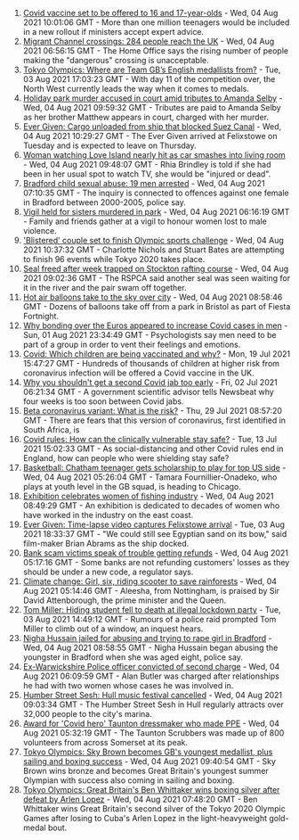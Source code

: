 1. [Covid vaccine set to be offered to 16 and 17-year-olds](https://www.bbc.co.uk/news/uk-58080232) - Wed, 04 Aug 2021 10:01:06 GMT - More than one million teenagers would be included in a new rollout if ministers accept expert advice.
2. [Migrant Channel crossings: 284 people reach the UK](https://www.bbc.co.uk/news/uk-england-kent-58083490) - Wed, 04 Aug 2021 06:56:15 GMT - The Home Office says the rising number of people making the "dangerous" crossing is unacceptable.
3. [Tokyo Olympics: Where are Team GB’s English medallists from?](https://www.bbc.co.uk/news/uk-england-58073305) - Tue, 03 Aug 2021 17:03:23 GMT - With day 11 of the competition over, the North West currently leads the way when it comes to medals.
4. [Holiday park murder accused in court amid tributes to Amanda Selby](https://www.bbc.co.uk/news/uk-wales-58083395) - Wed, 04 Aug 2021 09:59:32 GMT - Tributes are paid to Amanda Selby as her brother Matthew appears in court, charged with her murder.
5. [Ever Given: Cargo unloaded from ship that blocked Suez Canal](https://www.bbc.co.uk/news/uk-england-suffolk-58085950) - Wed, 04 Aug 2021 10:29:27 GMT - The Ever Given arrived at Felixstowe on Tuesday and is expected to leave on Thursday.
6. [Woman watching Love Island nearly hit as car smashes into living room](https://www.bbc.co.uk/news/uk-england-nottinghamshire-58086150) - Wed, 04 Aug 2021 09:48:07 GMT - Rhia Brindley is told if she had been in her usual spot to watch TV, she would be "injured or dead".
7. [Bradford child sexual abuse: 19 men arrested](https://www.bbc.co.uk/news/uk-england-leeds-58084134) - Wed, 04 Aug 2021 07:10:35 GMT - The inquiry is connected to offences against one female in Bradford between 2000-2005, police say.
8. [Vigil held for sisters murdered in park](https://www.bbc.co.uk/news/uk-england-london-58080643) - Wed, 04 Aug 2021 06:16:19 GMT - Family and friends gather at a vigil to honour women lost to male violence.
9. ['Blistered' couple set to finish Olympic sports challenge](https://www.bbc.co.uk/news/uk-england-bristol-58085668) - Wed, 04 Aug 2021 10:37:32 GMT - Charlotte Nichols and Stuart Bates are attempting to finish 96 events while Tokyo 2020 takes place.
10. [Seal freed after week trapped on Stockton rafting course](https://www.bbc.co.uk/news/uk-england-tees-58086090) - Wed, 04 Aug 2021 09:02:36 GMT - The RSPCA said another seal was seen waiting for it in the river and the pair swam off together.
11. [Hot air balloons take to the sky over city](https://www.bbc.co.uk/news/uk-england-bristol-58083380) - Wed, 04 Aug 2021 08:58:46 GMT - Dozens of balloons take off from a park in Bristol as part of Fiesta Fortnight.
12. [Why bonding over the Euros appeared to increase Covid cases in men](https://www.bbc.co.uk/news/health-58015593) - Sun, 01 Aug 2021 23:34:49 GMT - Psychologists say men need to be part of a group in order to vent their feelings and emotions.
13. [Covid: Which children are being vaccinated and why?](https://www.bbc.co.uk/news/health-57888429) - Mon, 19 Jul 2021 15:47:27 GMT - Hundreds of thousands of children at higher risk from coronavirus infection will be offered a Covid vaccine in the UK.
14. [Why you shouldn't get a second Covid jab too early](https://www.bbc.co.uk/news/newsbeat-57682233) - Fri, 02 Jul 2021 06:21:34 GMT - A government scientific advisor tells Newsbeat why four weeks is too soon between Covid jabs.
15. [Beta coronavirus variant: What is the risk?](https://www.bbc.co.uk/news/health-55534727) - Thu, 29 Jul 2021 08:57:20 GMT - There are fears that this version of coronavirus, first identified in South Africa, is
16. [Covid rules: How can the clinically vulnerable stay safe?](https://www.bbc.co.uk/news/health-51997151) - Tue, 13 Jul 2021 15:02:33 GMT - As social-distancing and other Covid rules end in England, how can people who were shielding stay safe?
17. [Basketball: Chatham teenager gets scholarship to play for top US side](https://www.bbc.co.uk/news/uk-england-kent-58074005) - Wed, 04 Aug 2021 05:26:04 GMT - Tamara Fournillier-Onadeko, who plays at youth level in the GB squad, is heading to Chicago.
18. [Exhibition celebrates women of fishing industry](https://www.bbc.co.uk/news/uk-england-norfolk-58077623) - Wed, 04 Aug 2021 08:49:29 GMT - An exhibition is dedicated to decades of women who have worked in the industry on the east coast.
19. [Ever Given: Time-lapse video captures Felixstowe arrival](https://www.bbc.co.uk/news/uk-england-suffolk-58080614) - Tue, 03 Aug 2021 18:33:37 GMT - "We could still see Egyptian sand on its bow," said film-maker Brian Abrams as the ship docked.
20. [Bank scam victims speak of trouble getting refunds](https://www.bbc.co.uk/news/uk-england-northamptonshire-58077621) - Wed, 04 Aug 2021 05:17:16 GMT - Some banks are not refunding customers' losses as they should be under a new code, a regulator says.
21. [Climate change: Girl, six, riding scooter to save rainforests](https://www.bbc.co.uk/news/uk-england-nottinghamshire-58033072) - Wed, 04 Aug 2021 05:14:46 GMT - Aleesha, from Nottingham, is praised by Sir David Attenborough, the prime minister and the Queen.
22. [Tom Miller: Hiding student fell to death at illegal lockdown party](https://www.bbc.co.uk/news/uk-england-nottinghamshire-58070838) - Tue, 03 Aug 2021 14:49:12 GMT - Rumours of a police raid prompted Tom Miller to climb out of a window, an inquest hears.
23. [Nigha Hussain jailed for abusing and trying to rape girl in Bradford](https://www.bbc.co.uk/news/uk-england-leeds-58077922) - Wed, 04 Aug 2021 08:58:55 GMT - Nigha Hussain began abusing the youngster in Bradford when she was aged eight, police say.
24. [Ex-Warwickshire Police officer convicted of second charge](https://www.bbc.co.uk/news/uk-england-coventry-warwickshire-58076023) - Wed, 04 Aug 2021 06:09:59 GMT - Alan Butler was charged after relationships he had with two women whose cases he was involved in.
25. [Humber Street Sesh: Hull music festival cancelled](https://www.bbc.co.uk/news/uk-england-humber-58084143) - Wed, 04 Aug 2021 09:03:34 GMT - The Humber Street Sesh in Hull regularly attracts over 32,000 people to the city's marina.
26. [Award for 'Covid hero' Taunton dressmaker who made PPE](https://www.bbc.co.uk/news/uk-england-somerset-58074665) - Wed, 04 Aug 2021 05:32:19 GMT - The Taunton Scrubbers was made up of 800 volunteers from across Somerset at its peak.
27. [Tokyo Olympics: Sky Brown becomes GB's youngest medallist, plus sailing and boxing success](https://www.bbc.co.uk/sport/olympics/58082545) - Wed, 04 Aug 2021 09:40:54 GMT - Sky Brown wins bronze and becomes Great Britain's youngest summer Olympian with success also coming in sailing and boxing.
28. [Tokyo Olympics: Great Britain's Ben Whittaker wins boxing silver after defeat by Arlen Lopez](https://www.bbc.co.uk/sport/olympics/58083205) - Wed, 04 Aug 2021 07:48:20 GMT - Ben Whittaker wins Great Britain's second silver of the Tokyo 2020 Olympic Games after losing to Cuba's Arlen Lopez in the light-heavyweight gold-medal bout.
